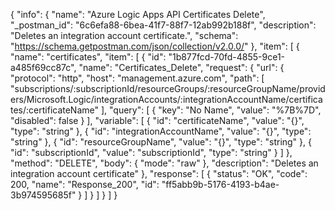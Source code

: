 {
  "info": {
    "name": "Azure Logic Apps API Certificates Delete",
    "_postman_id": "6c6efa88-6bea-41f7-88f7-12ab992b188f",
    "description": "Deletes an integration account certificate.",
    "schema": "https://schema.getpostman.com/json/collection/v2.0.0/"
  },
  "item": [
    {
      "name": "certificates",
      "item": [
        {
          "id": "1b877fcd-70fd-4855-9ce1-a485f69cc87c",
          "name": "Certificates_Delete",
          "request": {
            "url": {
              "protocol": "http",
              "host": "management.azure.com",
              "path": [
                "subscriptions/:subscriptionId/resourceGroups/:resourceGroupName/providers/Microsoft.Logic/integrationAccounts/:integrationAccountName/certificates/:certificateName"
              ],
              "query": [
                {
                  "key": "No Name",
                  "value": "%7B%7D",
                  "disabled": false
                }
              ],
              "variable": [
                {
                  "id": "certificateName",
                  "value": "{}",
                  "type": "string"
                },
                {
                  "id": "integrationAccountName",
                  "value": "{}",
                  "type": "string"
                },
                {
                  "id": "resourceGroupName",
                  "value": "{}",
                  "type": "string"
                },
                {
                  "id": "subscriptionId",
                  "value": "subscriptionId",
                  "type": "string"
                }
              ]
            },
            "method": "DELETE",
            "body": {
              "mode": "raw"
            },
            "description": "Deletes an integration account certificate"
          },
          "response": [
            {
              "status": "OK",
              "code": 200,
              "name": "Response_200",
              "id": "ff5abb9b-5176-4193-b4ae-3b974595685f"
            }
          ]
        }
      ]
    }
  ]
}